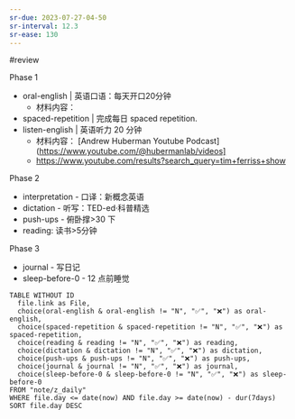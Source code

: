 ```yaml
---
sr-due: 2023-07-27-04-50
sr-interval: 12.3
sr-ease: 130
---
```


#review 

Phase 1
- oral-english | 英语口语：每天开口20分钟 
	- 材料内容：
- spaced-repetition | 完成每日 spaced repetition. 
- listen-english | 英语听力 20 分钟
	- 材料内容： [Andrew Huberman Youtube Podcast](https://www.youtube.com/@hubermanlab/videos]
	- https://www.youtube.com/results?search_query=tim+ferriss+show

Phase 2
- interpretation - 口译：新概念英语
- dictation - 听写：TED-ed·科普精选
- push-ups - 俯卧撑>30 下
- reading: 读书>5分钟

Phase 3
- journal - 写日记
- sleep-before-0 - 12 点前睡觉


```dataview
TABLE WITHOUT ID
  file.link as File,
  choice(oral-english & oral-english != "N", "✅", "❌") as oral-english,
  choice(spaced-repetition & spaced-repetition != "N", "✅", "❌") as spaced-repetition,
  choice(reading & reading != "N", "✅", "❌") as reading,
  choice(dictation & dictation != "N", "✅", "❌") as dictation,
  choice(push-ups & push-ups != "N", "✅", "❌") as push-ups,
  choice(journal & journal != "N", "✅", "❌") as journal,
  choice(sleep-before-0 & sleep-before-0 != "N", "✅", "❌") as sleep-before-0
FROM "note/z_daily"
WHERE file.day <= date(now) AND file.day >= date(now) - dur(7days)
SORT file.day DESC
```







